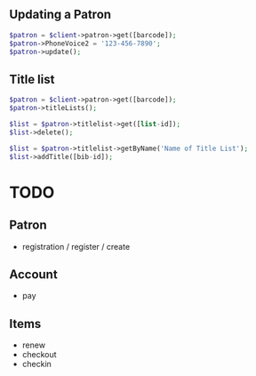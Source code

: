 ## Updating a Patron
```php
$patron = $client->patron->get([barcode]);
$patron->PhoneVoice2 = '123-456-7890';
$patron->update();
```
## Title list
```php
$patron = $client->patron->get([barcode]);
$patron->titleLists();

$list = $patron->titlelist->get([list-id]);
$list->delete();

$list = $patron->titlelist->getByName('Name of Title List');
$list->addTitle([bib-id]);
```

# TODO

## Patron
* registration / register / create

## Account
* pay

## Items
* renew
* checkout
* checkin






